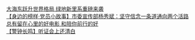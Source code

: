   
[大海东跃升世界格局 绿地新里系重磅来袭](http://www.dianyue.me/archives/705/i1gaox9szr9lzbhz/)  
[【身边的榜样·党员小故事】市委宣传部杨秀斌：坚守信念一条道通向两个活路](http://www.dianyue.me/archives/925/jmo0hp6zb73bwtf5/)  
[总有留在心里的好电影 和陪你前行的好](http://www.dianyue.me/archives/238/mzzlsfunde159gov/)  
[【警钟长鸣】听证会上还清白](http://www.dianyue.me/archives/869/33mnbzhktvy7q58r/)